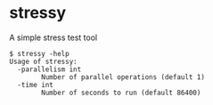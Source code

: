 # stressy
A simple stress test tool

```
$ stressy -help
Usage of stressy:
  -parallelism int
    	Number of parallel operations (default 1)
  -time int
    	Number of seconds to run (default 86400)
```
